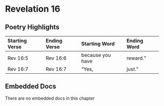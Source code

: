 # Revelation 16

## Poetry Highlights

| Starting Verse | Ending Verse | Starting Word | Ending Word |
| :--- | :--- | :--- | :--- |
| Rev 16:5 | Rev 16:6 | because you have | reward.” |
| Rev 16:7 | Rev 16:7 | “Yes, | just.” |

## Embedded Docs

There are no embedded docs in this chapter


